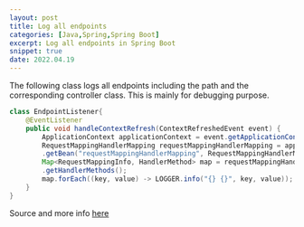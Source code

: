```yaml
---
layout: post
title: Log all endpoints
categories: [Java,Spring,Spring Boot]
excerpt: Log all endpoints in Spring Boot
snippet: true
date: 2022.04.19
---
```


The following class logs all endpoints including the path and the corresponding controller class. This is mainly for debugging purpose.

```java
class EndpointListener{
    @EventListener
    public void handleContextRefresh(ContextRefreshedEvent event) {
        ApplicationContext applicationContext = event.getApplicationContext();
        RequestMappingHandlerMapping requestMappingHandlerMapping = applicationContext
        .getBean("requestMappingHandlerMapping", RequestMappingHandlerMapping.class);
        Map<RequestMappingInfo, HandlerMethod> map = requestMappingHandlerMapping
        .getHandlerMethods();
        map.forEach((key, value) -> LOGGER.info("{} {}", key, value));
    }
}
```

Source and more info [here](https://www.baeldung.com/spring-boot-get-all-endpoints)
